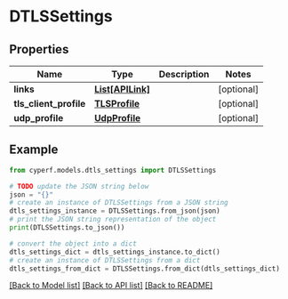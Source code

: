 # DTLSSettings


## Properties

Name | Type | Description | Notes
------------ | ------------- | ------------- | -------------
**links** | [**List[APILink]**](APILink.md) |  | [optional] 
**tls_client_profile** | [**TLSProfile**](TLSProfile.md) |  | [optional] 
**udp_profile** | [**UdpProfile**](UdpProfile.md) |  | [optional] 

## Example

```python
from cyperf.models.dtls_settings import DTLSSettings

# TODO update the JSON string below
json = "{}"
# create an instance of DTLSSettings from a JSON string
dtls_settings_instance = DTLSSettings.from_json(json)
# print the JSON string representation of the object
print(DTLSSettings.to_json())

# convert the object into a dict
dtls_settings_dict = dtls_settings_instance.to_dict()
# create an instance of DTLSSettings from a dict
dtls_settings_from_dict = DTLSSettings.from_dict(dtls_settings_dict)
```
[[Back to Model list]](../README.md#documentation-for-models) [[Back to API list]](../README.md#documentation-for-api-endpoints) [[Back to README]](../README.md)


